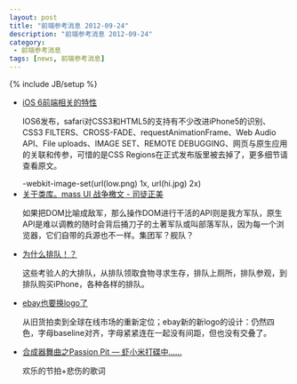 ```yaml
---
layout: post
title: "前端参考消息 2012-09-24"
description: "前端参考消息 2012-09-24"
category:
 - 前端参考消息
tags: [news, 前端参考消息]
---
```

{% include JB/setup %}

<ul class="nlist">
	<li><a href="http://www.mobilexweb.com/blog/iphone-5-ios-6-html5-developers" target="_blank">iOS 6前端相关的特性</a>
		<p>IOS6发布，safari对CSS3和HTML5的支持有不少改进iPhone5的识别、CSS3 FILTERS、CROSS-FADE、requestAnimationFrame、Web Audio API、File uploads、IMAGE SET、REMOTE DEBUGGING、网页与原生应用的关联和传参，可惜的是CSS Regions在正式发布版里被去掉了，更多细节请查看原文。</p>
		<span class="code">-webkit-image-set(url(low.png) 1x, url(hi.jpg) 2x)</span>		
	</li>
	<li><a href="http://www.cnblogs.com/rubylouvre/archive/2012/09/24/2698399.html" target="_blank">关于类库。mass UI 战争檄文 - 司徒正美</a>
		<p>如果把DOM比喻成敌军，那么操作DOM进行干活的API则是我方军队，原生API是难以调教的随时会背后捅刀子的土著军队或叫部落军队，因为每一个浏览器，它们自带的兵源也不一样。集团军？舰队？</p>
	</li>
	<li><a href="http://www.wired.com/rawfile/2012/09/our-favorite-line-photos-from-the-iphone-to" target="_blank">为什么排队！？</a>
		<p>这些考验人的大排队，从排队领取食物寻求生存，排队上厕所，排队参观，到排队购买iPhone，各种各样的排队。</p>
	</li>
	<li><a href="http://pages.ebay.com/announcements/new/index.html" target="_blank">ebay也要换logo了</a>
		<p>从旧货拍卖到全球在线市场的重新定位；ebay新的新logo的设计：仍然四色，字母baseline对齐，字母紧紧连在一起没有间距，但也没有交叠了。</p>
	</li>
	<li><a href="http://www.xiami.com/song/play?ids=/song/playlist/id/3653551%2C1771021705%2C3653549%2C1771021702%2C3311950%2C1771001273%2C3653547%2C3653548%2C3311945%2C1771021703/object_name/default/object_id/0" target="_blank">合成器舞曲之Passion Pit — 虾小米打碟中……</a>
		<p>欢乐的节拍+悲伤的歌词</p>
	</li>
</ul>